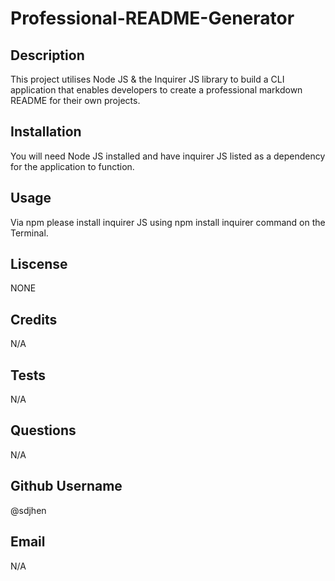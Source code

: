 # Professional-README-Generator

## Description

This project utilises Node JS & the Inquirer JS library to build a CLI application that enables developers to create a professional markdown README for their own projects.

## Installation

You will need Node JS installed and have inquirer JS listed as a dependency for the application to function.

## Usage

Via npm please install inquirer JS using npm install inquirer command on the Terminal.

## Liscense

NONE

## Credits

N/A

## Tests

N/A

## Questions

N/A

## Github Username

@sdjhen

## Email

N/A
